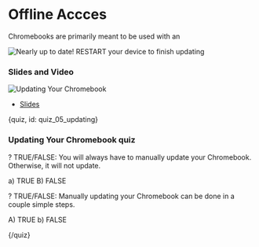 # Offline Accces

Chromebooks are primarily meant to be used with an 

![Nearly up to date! RESTART your device to finish updating](images/05_updating/05_gettingstarted_updating-8.png)

 

### Slides and Video

![Updating Your Chromebook](https://youtu.be/UDYbOEp8Y3s)

* [Slides](https://docs.google.com/presentation/d/1ypTp6aMvOIW9vlMDaeLEML4GIMaSKu2gn5o_QrtOE_o/edit?usp=sharing)


{quiz, id: quiz_05_updating}

### Updating Your Chromebook quiz

? TRUE/FALSE: You will always have to manually update your Chromebook. Otherwise, it will not update.

a) TRUE
B) FALSE

? TRUE/FALSE: Manually updating your Chromebook can be done in a couple simple steps.

A) TRUE
b) FALSE


{/quiz}

